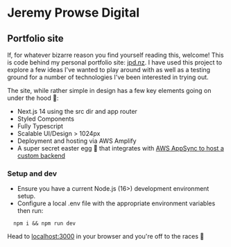 # Jeremy Prowse Digital
## Portfolio site

If, for whatever bizarre reason you find yourself reading this, welcome! This is code behind my personal portfolio site: [jpd.nz](https://jpd.nz). I have used this project to explore a few ideas I've wanted to play around with as well as a testing ground for a number of technologies I've been interested in trying out.

The site, while rather simple in design has a few key elements going on under the hood 👀:

- Next.js 14 using the src dir and app router
- Styled Components
- Fully Typescript
- Scalable UI/Design > 1024px
- Deployment and hosting via AWS Amplify
- A super secret easter egg 🤫 that integrates with [AWS AppSync to host a custom backend](https://medium.com/@prowsejeremy/aws-appsync-api-access-via-iam-user-in-nodejs-95f8d722e3c6)

### Setup and dev

- Ensure you have a current Node.js (16>) development environment setup.
- Configure a local .env file with the appropriate environment variables then run:

```
  npm i && npm run dev
```

Head to [localhost:3000](http://localhost:3000) in your browser and you're off to the races 🐎
